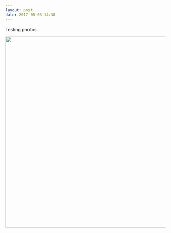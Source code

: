 ```yaml
---
layout: post
date: 2017-05-03 14:38
---
```

Testing photos.

<img src="http://manton.micro.blog/uploads/2017/a3bf153730.jpg" width="600" height="600" style="height: auto" />
